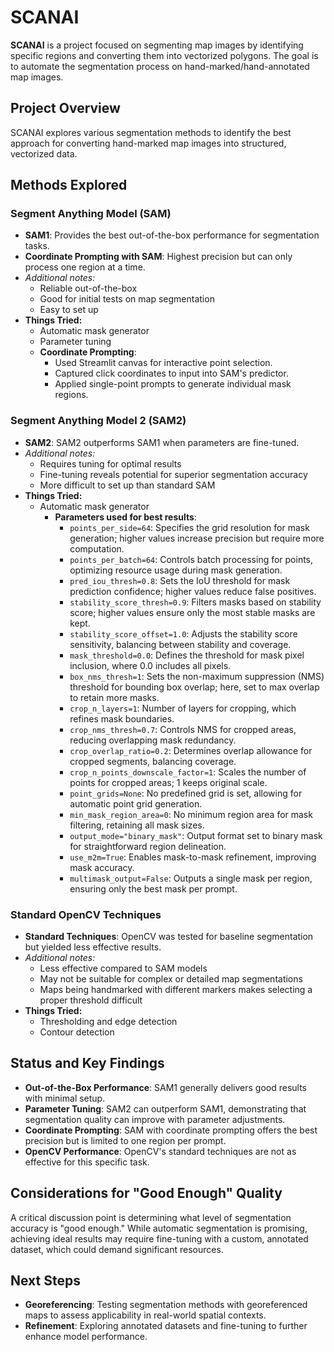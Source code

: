# SCANAI

**SCANAI** is a project focused on segmenting map images by identifying specific regions and converting them into vectorized polygons. The goal is to automate the segmentation process on hand-marked/hand-annotated map images.

## Project Overview
SCANAI explores various segmentation methods to identify the best approach for converting hand-marked map images into structured, vectorized data.

## Methods Explored

### Segment Anything Model (SAM)

- **SAM1**: Provides the best out-of-the-box performance for segmentation tasks.
- **Coordinate Prompting with SAM**: Highest precision but can only process one region at a time.
- *Additional notes:*
    - Reliable out-of-the-box
    - Good for initial tests on map segmentation
    - Easy to set up
- **Things Tried:**
    - Automatic mask generator
    - Parameter tuning
    - **Coordinate Prompting**:
        - Used Streamlit canvas for interactive point selection.
        - Captured click coordinates to input into SAM's predictor.
        - Applied single-point prompts to generate individual mask regions.

### Segment Anything Model 2 (SAM2)

- **SAM2**: SAM2 outperforms SAM1 when parameters are fine-tuned.
- *Additional notes:*
    - Requires tuning for optimal results
    - Fine-tuning reveals potential for superior segmentation accuracy
    - More difficult to set up than standard SAM
- **Things Tried:**
    - Automatic mask generator
        - **Parameters used for best results**:
            - `points_per_side=64`: Specifies the grid resolution for mask generation; higher values increase precision but require more computation.
            - `points_per_batch=64`: Controls batch processing for points, optimizing resource usage during mask generation.
            - `pred_iou_thresh=0.8`: Sets the IoU threshold for mask prediction confidence; higher values reduce false positives.
            - `stability_score_thresh=0.9`: Filters masks based on stability score; higher values ensure only the most stable masks are kept.
            - `stability_score_offset=1.0`: Adjusts the stability score sensitivity, balancing between stability and coverage.
            - `mask_threshold=0.0`: Defines the threshold for mask pixel inclusion, where 0.0 includes all pixels.
            - `box_nms_thresh=1`: Sets the non-maximum suppression (NMS) threshold for bounding box overlap; here, set to max overlap to retain more masks.
            - `crop_n_layers=1`: Number of layers for cropping, which refines mask boundaries.
            - `crop_nms_thresh=0.7`: Controls NMS for cropped areas, reducing overlapping mask redundancy.
            - `crop_overlap_ratio=0.2`: Determines overlap allowance for cropped segments, balancing coverage.
            - `crop_n_points_downscale_factor=1`: Scales the number of points for cropped areas; 1 keeps original scale.
            - `point_grids=None`: No predefined grid is set, allowing for automatic point grid generation.
            - `min_mask_region_area=0`: No minimum region area for mask filtering, retaining all mask sizes.
            - `output_mode="binary_mask"`: Output format set to binary mask for straightforward region delineation.
            - `use_m2m=True`: Enables mask-to-mask refinement, improving mask accuracy.
            - `multimask_output=False`: Outputs a single mask per region, ensuring only the best mask per prompt.


### Standard OpenCV Techniques

- **Standard Techniques**: OpenCV was tested for baseline segmentation but yielded less effective results.
- *Additional notes:*
    - Less effective compared to SAM models
    - May not be suitable for complex or detailed map segmentations
    - Maps being handmarked with different markers makes selecting a proper threshold difficult
- **Things Tried:**
    - Thresholding and edge detection
    - Contour detection


## Status and Key Findings

- **Out-of-the-Box Performance**: SAM1 generally delivers good results with minimal setup.
- **Parameter Tuning**: SAM2 can outperform SAM1, demonstrating that segmentation quality can improve with parameter adjustments.
- **Coordinate Prompting**: SAM with coordinate prompting offers the best precision but is limited to one region per prompt.
- **OpenCV Performance**: OpenCV's standard techniques are not as effective for this specific task.

## Considerations for "Good Enough" Quality

A critical discussion point is determining what level of segmentation accuracy is "good enough." While automatic segmentation is promising, achieving ideal results may require fine-tuning with a custom, annotated dataset, which could demand significant resources.

## Next Steps

- **Georeferencing**: Testing segmentation methods with georeferenced maps to assess applicability in real-world spatial contexts.
- **Refinement**: Exploring annotated datasets and fine-tuning to further enhance model performance.
